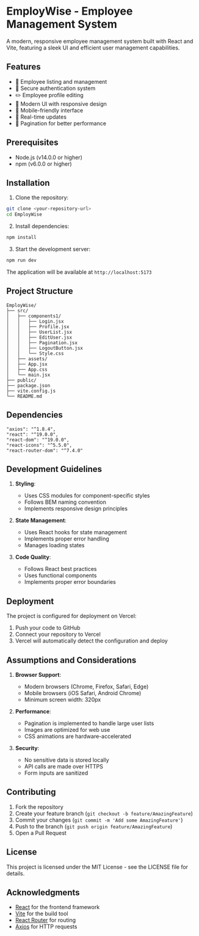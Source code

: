 # EmployWise - Employee Management System

A modern, responsive employee management system built with React and Vite, featuring a sleek UI and efficient user management capabilities.

## Features

- 👥 Employee listing and management
- 🔐 Secure authentication system
- ✏️ Employee profile editing
- 🎨 Modern UI with responsive design
- 📱 Mobile-friendly interface
- 🔄 Real-time updates
- 🎯 Pagination for better performance

## Prerequisites

- Node.js (v14.0.0 or higher)
- npm (v6.0.0 or higher)

## Installation

1. Clone the repository:
```bash
git clone <your-repository-url>
cd EmployWise
```

2. Install dependencies:
```bash
npm install
```

3. Start the development server:
```bash
npm run dev
```

The application will be available at `http://localhost:5173`

## Project Structure

```
EmployWise/
├── src/
│   ├── components1/
│   │   ├── Login.jsx
│   │   ├── Profile.jsx
│   │   ├── UserList.jsx
│   │   ├── EditUser.jsx
│   │   ├── Pagination.jsx
│   │   ├── LogoutButton.jsx
│   │   └── Style.css
│   ├── assets/
│   ├── App.jsx
│   ├── App.css
│   └── main.jsx
├── public/
├── package.json
├── vite.config.js
└── README.md
```

## Dependencies

    "axios": "^1.8.4",
    "react": "^19.0.0",
    "react-dom": "^19.0.0",
    "react-icons": "^5.5.0",
    "react-router-dom": "^7.4.0"

## Development Guidelines

1. **Styling**:
   - Uses CSS modules for component-specific styles
   - Follows BEM naming convention
   - Implements responsive design principles

2. **State Management**:
   - Uses React hooks for state management
   - Implements proper error handling
   - Manages loading states

3. **Code Quality**:
   - Follows React best practices
   - Uses functional components
   - Implements proper error boundaries

## Deployment

The project is configured for deployment on Vercel:

1. Push your code to GitHub
2. Connect your repository to Vercel
3. Vercel will automatically detect the configuration and deploy

## Assumptions and Considerations

1. **Browser Support**:
   - Modern browsers (Chrome, Firefox, Safari, Edge)
   - Mobile browsers (iOS Safari, Android Chrome)
   - Minimum screen width: 320px

2. **Performance**:
   - Pagination is implemented to handle large user lists
   - Images are optimized for web use
   - CSS animations are hardware-accelerated

3. **Security**:
   - No sensitive data is stored locally
   - API calls are made over HTTPS
   - Form inputs are sanitized

## Contributing

1. Fork the repository
2. Create your feature branch (`git checkout -b feature/AmazingFeature`)
3. Commit your changes (`git commit -m 'Add some AmazingFeature'`)
4. Push to the branch (`git push origin feature/AmazingFeature`)
5. Open a Pull Request

## License

This project is licensed under the MIT License - see the LICENSE file for details.

## Acknowledgments

- [React](https://reactjs.org/) for the frontend framework
- [Vite](https://vitejs.dev/) for the build tool
- [React Router](https://reactrouter.com/) for routing
- [Axios](https://axios-http.com/) for HTTP requests 
